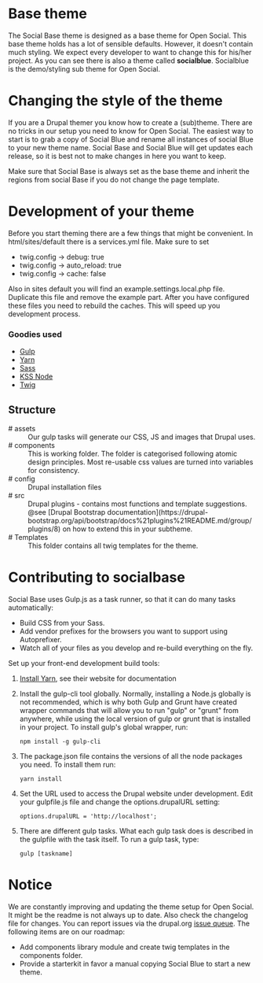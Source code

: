 # Base theme #
The Social Base theme is designed as a base theme for Open Social. This base theme holds has a lot of sensible defaults. However, it doesn't contain much styling. We expect every developer to want to change this for his/her project. As you can see there is also a theme called **socialblue**. Socialblue is the demo/styling sub theme for Open Social.

# Changing the style of the theme  #
If you are a Drupal themer you know how to create a (sub)theme. There are no tricks in our setup you need to know for Open Social. The easiest way to start is to grab a copy of Social Blue and rename all instances of social Blue to your new theme name. Social Base and Social Blue will get updates each release, so it is best not to make changes in here you want to keep.

 Make sure that Social Base is always set as the base theme and inherit the regions from social Base if you do not change the page template.

 # Development of your theme #
 Before you start theming there are a few things that might be convenient. In html/sites/default there is a services.yml file. Make sure to set
 * twig.config -> debug: true
 * twig.config -> auto_reload: true
 * twig.config -> cache: false

 Also in sites default you will find an example.settings.local.php file. Duplicate this file and remove the example part. After you have configured these files you need to rebuild the caches. This will speed up you development process.

### Goodies used

- [Gulp](http://gulpjs.com/) 
- [Yarn](https://yarnpkg.com)
- [Sass](http://sass-lang.com/)
- [KSS Node](https://github.com/kss-node/kss-node)
- [Twig](https://www.drupal.org/docs/8/theming/twig)

## Structure

<dl>
<dt># assets</dt>
<dd>Our gulp tasks will generate our CSS, JS and images that Drupal uses.</dd>
<dt># components</dt>
<dd>This is working folder. The folder is categorised following atomic design principles. Most re-usable css values are turned into variables for consistency.</dd>
<dt># config</dt>
<dd>Drupal installation files</dd>
<dt># src</dt>
<dd>Drupal plugins - contains most functions and template suggestions. @see [Drupal Bootstrap documentation](https://drupal-bootstrap.org/api/bootstrap/docs%21plugins%21README.md/group/plugins/8) on how to extend this in your subtheme.</dd>
<dt># Templates</dt>
<dd>This folder contains all twig templates for the theme.</dd>



# Contributing to socialbase #

Social Base uses Gulp.js as a task runner, so that it can do many tasks automatically:
 - Build CSS from your Sass.
 - Add vendor prefixes for the browsers you want to support using Autoprefixer.
 - Watch all of your files as you develop and re-build everything on the fly.

Set up your front-end development build tools:

1. [Install Yarn](https://yarnpkg.com/en/docs/install), see their website for documentation

2. Install the gulp-cli tool globally. Normally, installing a Node.js globally
  is not recommended, which is why both Gulp and Grunt have created wrapper
  commands that will allow you to run "gulp" or "grunt" from anywhere, while
  using the local version of gulp or grunt that is installed in your project.
  To install gulp's global wrapper, run:
    ```
    npm install -g gulp-cli
    ```

3. The package.json file contains the versions of all the node packages you need. To install them run:
    ```
    yarn install
    ```
    
4. Set the URL used to access the Drupal website under development. Edit your
    gulpfile.js file and change the options.drupalURL setting:
    ```
    options.drupalURL = 'http://localhost';
    ```

4. There are different gulp tasks. What each gulp task does is described in the gulpfile with the task itself. To run a gulp task, type:
    ```
    gulp [taskname]
    ``` 

# Notice
We are constantly improving and updating the theme setup for Open Social. It might be the readme is not always up to date. Also check the changelog file for changes. You can report issues via the drupal.org [issue queue](https://www.drupal.org/project/issues/social?categories=All). The following items are on our roadmap:
* Add components library module and create twig templates in the components folder.
* Provide a starterkit in favor a manual copying Social Blue to start a new theme.
